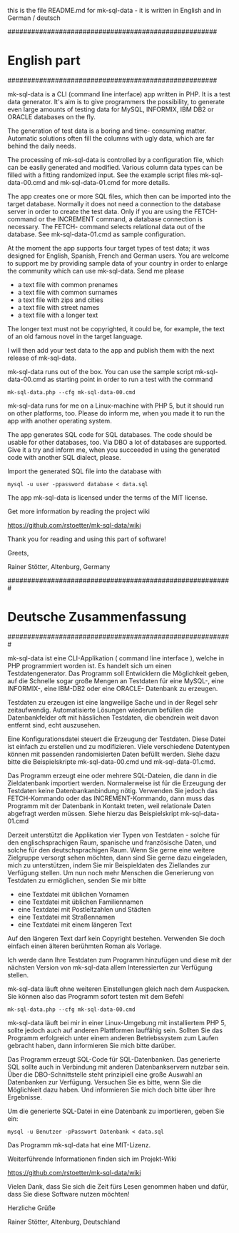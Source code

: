 this is the file README.md for mk-sql-data - it is
written in English and in German / deutsch

#####################################################
#                      English part                 #
#####################################################

mk-sql-data is a CLI (command line interface) app
written in PHP. It is a test data generator. It's aim
is to give programmers the possibility, to generate
even large amounts of testing data for MySQL, INFORMIX,
IBM DB2 or ORACLE databases on the fly.

The generation of test data is a boring and time-
consuming matter. Automatic solutions often fill the
columns with ugly data, which are far behind the daily
needs.

The processing of mk-sql-data is controlled by a
configuration file, which can be easily generated and
modified. Various column data types can be filled with
a fitting randomized input. See the example script files
mk-sql-data-00.cmd and mk-sql-data-01.cmd for more
details.

The app creates one or more SQL files, which then can be
imported into the target database. Normally it does not
need a connection to the database server in order to
create the test data.
Only if you are using the FETCH-command or the INCREMENT
command, a database connection is necessary. The FETCH-
command selects relational data out of the database. See
mk-sql-data-01.cmd as sample configuration.

At the moment the app supports four target types of test
data; it was designed for English, Spanish, French and
German users.
You are welcome to support me by providing sample data of
your country in order to enlarge the community which can
use mk-sql-data. Send me please

- a text file with common prenames
- a text file with common surnames
- a text file with zips and cities
- a text file with street names
- a text file with a longer text

The longer text must not be copyrighted, it could be, for
example, the text of an old famous novel in the target
language.

I will then add your test data to the app and publish
them with the next release of mk-sql-data.

mk-sql-data runs out of the box. You can use the sample
script mk-sql-data-00.cmd as starting point in order to
run a test with the command

    mk-sql-data.php --cfg mk-sql-data-00.cmd

mk-sql-data runs for me on a Linux-machine with PHP 5,
but it should run on other platforms, too. Please do
inform me, when you made it to run the app with another
operating system.

The app generates SQL code for SQL databases. The code
should be usable for other databases, too. Via DBO a lot
of databases are supported. Give it a try and inform me,
when you succeeded in using the generated code with another
SQL dialect, please.

Import the generated SQL file into the database with

    mysql -u user -ppassword database < data.sql

The app mk-sql-data is licensed under the terms of the MIT
license.

Get more information by reading the project wiki

  https://github.com/rstoetter/mk-sql-data/wiki

Thank you for reading and using this part of software!

Greets,

Rainer Stötter, Altenburg, Germany

#########################################################
#               Deutsche Zusammenfassung                #
#########################################################

mk-sql-data ist eine CLI-Applikation ( command line
interface ), welche in PHP programmiert worden ist.
Es handelt sich um einen Testdatengenerator. Das
Programm soll Entwicklern die Möglichkeit geben, auf
die Schnelle sogar große Mengen an Testdaten für eine
MySQL-, eine INFORMIX-, eine IBM-DB2 oder eine ORACLE-
Datenbank zu erzeugen.

Testdaten zu erzeugen ist eine langweilige Sache und in
der Regel sehr zeitaufwendig. Automatisierte Lösungen
wiederum befüllen die Datenbankfelder oft mit hässlichen
Testdaten, die obendrein weit davon entfernt sind, echt
auszusehen.

Eine Konfigurationsdatei steuert die Erzeugung der
Testdaten. Diese Datei ist einfach zu erstellen und zu
modifizieren. Viele verschiedene Datentypen können mit
passenden randomisierten Daten befüllt werden. Siehe
dazu bitte die Beispielskripte mk-sql-data-00.cmd und
mk-sql-data-01.cmd.

Das Programm erzeugt eine oder mehrere SQL-Dateien, die
dann in die Zieldatenbank importiert werden.
Normalerweise ist für die Erzeugung der Testdaten keine
Datenbankanbindung nötig.
Verwenden Sie jedoch das FETCH-Kommando oder das
INCREMENT-Kommando, dann muss das Programm mit der
Datenbank in Kontakt treten, weil relationale Daten
abgefragt werden müssen. Siehe hierzu das Beispielskript
mk-sql-data-01.cmd

Derzeit unterstützt die Applikation vier Typen von
Testdaten - solche für den englischsprachigen Raum,
spanische und französische Daten, und solche für den
deutschsprachigen Raum.
Wenn Sie gerne eine weitere Zielgruppe versorgt sehen möchten,
dann sind Sie gerne dazu eingeladen, mich zu unterstützen, indem
Sie mir Beispieldaten des Ziellandes zur Verfügung
stellen. Um nun noch mehr Menschen die Generierung von
Testdaten zu ermöglichen, senden Sie mir bitte

- eine Textdatei mit üblichen Vornamen
- eine Textdatei mit üblichen Familiennamen
- eine Textdatei mit Postleitzahlen und Städten
- eine Textdatei mit Straßennamen
- eine Textdatei mit einem längeren Text

Auf den längeren Text darf kein Copyright bestehen. Verwenden
Sie doch einfach einen älteren berühmten Roman als Vorlage.

Ich werde dann Ihre Testdaten zum Programm hinzufügen und
diese mit der nächsten Version von mk-sql-data allem
Interessierten zur Verfügung stellen.

mk-sql-data läuft ohne weiteren Einstellungen gleich
nach dem Auspacken. Sie können also das Programm sofort
testen mit dem Befehl

    mk-sql-data.php --cfg mk-sql-data-00.cmd

mk-sql-data läuft bei mir in einer Linux-Umgebung mit
installiertem PHP 5, sollte jedoch auch auf anderen
Plattformen lauffähig sein. Sollten Sie das Programm
erfolgreich unter einem anderen Betriebssystem zum Laufen
gebracht haben, dann informieren Sie mich bitte darüber.

Das Programm erzeugt SQL-Code für SQL-Datenbanken. Das
generierte SQL sollte auch in Verbindung mit anderen
Datenbankservern nutzbar sein. Über die DBO-Schnittstelle
steht prinzipiell eine große Auswahl an Datenbanken zur
Verfügung. Versuchen Sie es bitte, wenn Sie die Möglichkeit
dazu haben. Und informieren Sie mich doch bitte über Ihre
Ergebnisse.

Um die generierte SQL-Datei in eine Datenbank zu importieren,
geben Sie ein:

    mysql -u Benutzer -pPasswort Datenbank < data.sql

Das Programm mk-sql-data hat eine MIT-Lizenz.

Weiterführende Informationen finden sich im Projekt-Wiki

  https://github.com/rstoetter/mk-sql-data/wiki

Vielen Dank, dass Sie sich die Zeit fürs Lesen genommen
haben und dafür, dass Sie diese Software nutzen möchten!

Herzliche Grüße

Rainer Stötter, Altenburg, Deutschland
